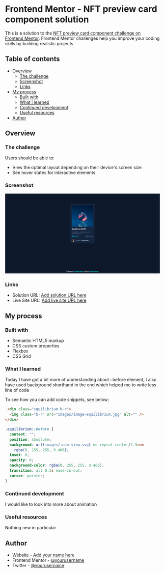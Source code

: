 # Frontend Mentor - NFT preview card component solution

This is a solution to the [NFT preview card component challenge on Frontend Mentor](https://www.frontendmentor.io/challenges/nft-preview-card-component-SbdUL_w0U). Frontend Mentor challenges help you improve your coding skills by building realistic projects. 

## Table of contents

- [Overview](#overview)
  - [The challenge](#the-challenge)
  - [Screenshot](#screenshot)
  - [Links](#links)
- [My process](#my-process)
  - [Built with](#built-with)
  - [What I learned](#what-i-learned)
  - [Continued development](#continued-development)
  - [Useful resources](#useful-resources)
- [Author](#author)




## Overview

### The challenge

Users should be able to:

- View the optimal layout depending on their device's screen size
- See hover states for interactive elements

### Screenshot

![](design/screenshot.png)

### Links

- Solution URL: [Add solution URL here](https://your-solution-url.com)
- Live Site URL: [Add live site URL here](https://your-live-site-url.com)

## My process

### Built with

- Semantic HTML5 markup
- CSS custom properties
- Flexbox
- CSS Grid


### What I learned

Today I have got a bit more of understanding about ::before element, I also have used background shorthand in the end which helped me to write less line of code

To see how you can add code snippets, see below:

```html
 <div class="equilibrium b-r">
  <img class="b-r" src="images/image-equilibrium.jpg" alt="" />
</div>
```
```css
.equilibrium::before {
  content: "";
  position: absolute;
  background: url(images/icon-view.svg) no-repeat center/2.3rem
    rgba(0, 255, 255, 0.466);
  inset: 0;
  opacity: 0;
  background-color: rgba(0, 255, 255, 0.466);
  transition: all 0.3s ease-in-out;
  cursor: pointer;
}
```



### Continued development

I would like to look into more about animation 

### Useful resources

Nothing new in particular


## Author

- Website - [Add your name here](https://www.your-site.com)
- Frontend Mentor - [@yourusername](https://www.frontendmentor.io/profile/yourusername)
- Twitter - [@yourusername](https://www.twitter.com/yourusername)



